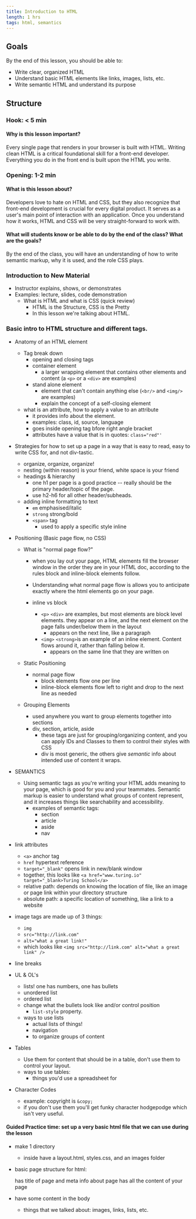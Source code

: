 ```yaml
---
title: Introduction to HTML
length: 1 hrs
tags: html, semantics
---
```


## Goals

By the end of this lesson, you should be able to:

* Write clear, organized HTML
* Understand basic HTML elements like links, images, lists, etc.
* Write semantic HTML and understand its purpose

## Structure

### Hook: < 5 min

#### Why is this lesson important?

Every single page that renders in your browser is built with HTML. Writing clean HTML is a critical foundational skill for a front-end developer. Everything you do in the front end is built upon the HTML you write.

### Opening: 1-2 min

#### What is this lesson about?

Developers love to hate on HTML and CSS, but they also recognize that front-end development is crucial for every digital product. It serves as a user's main point of interaction with an application. Once you understand how it works, HTML and CSS will be very straight-forward to work with.

#### What will students know or be able to do by the end of the class? What are the goals?

By the end of the class, you will have an understanding of how to write semantic markup, why it is used, and the role CSS plays.

### Introduction to New Material

* Instructor explains, shows, or demonstrates
* Examples: lecture, slides, code demonstration
  + What is HTML and what is CSS (quick review)
    - HTML is the Structure, CSS is the Pretty
    - In this lesson we're talking about HTML.

### Basic intro to HTML structure and different tags.

  + Anatomy of an HTML element
    * Tag break down
      - opening and closing tags
      - container element
        + a larger wrapping element that contains other elements and content (a ```<p>``` or a ```<div>``` are examples)
      - stand alone element
        + element that can't contain anything else (```<br/>``` and ```<img/>``` are examples)
        + explain the concept of a self-closing element
    * what is an attribute, how to apply a value to an attribute
      - it provides info about the element.
      - examples: class, id, source, language
      - goes inside opening tag bfore right angle bracket
      - attributes have a value that is in quotes: ```class="red"'```


  + Strategies for how to set up a page in a way that is easy to read, easy to write CSS for, and not div-tastic.
    * organize, organize, organize!
    * nesting (within reason) is your friend, white space is your friend
    * headings & hierarchy
      - one h1 per page is a good practice -- really should be the primary header/topic of the page.
      - use h2-h6 for all other header/subheads.
    * adding inline formatting to text
      - ```em``` emphasised/italic
      - ```strong``` strong/bold
      - ```<span>``` tag
        + used to apply a specific style inline

  + Positioning (Basic page flow, no CSS)
    * What is "normal page flow?"
      - when you lay out your page, HTML elements fill the browser window in the order they are in your HTML doc, according to the rules block and inline-block elements follow.
      - Understanding what normal page flow is allows you to anticipate exactly where the html elements go on your page.

      - inline vs block
        + ```<p>``` ```<div>``` are examples, but most elements are block level elements. they appear on a line, and the next element on the page falls under/below them in the layout
          * appears on the next line, like a paragraph
        + ```<img>``` ```<strong>```is an example of an inline element. Content flows around it, rather than falling below it.
          * appears on the same line that they are written on

    * Static Positioning
      - normal page flow
        + block elements flow one per line
        + inline-block elements flow left to right and drop to the next line as needed

    * Grouping Elements
      - used anywhere you want to group elements together into sections
      - div, section, article, aside
        + these tags are just for grouping/organizing content, and you can apply IDs and Classes to them to control their styles with CSS
        + div is most generic, the others give *semantic* info about intended use of content it wraps.

  + SEMANTICS
    - Using semantic tags as you're writing your HTML adds meaning to your page, which is good for you and your teammates. Semantic markup is easier to understand what groups of content represent, and it increases things like searchability and accessibility.
      + examples of semantic tags:
        * section
        * article
        * aside
        * nav

  + link attributes
    * ```<a>``` anchor tag
    * ```href``` hypertext reference
    * ```target="_blank"``` opens link in new/blank window
    * together, this looks like ```<a href="www.turing.io" target="_blank>Turing School</a>```
    * relative path: depends on knowing the location of file, like an image or page link within your directory structure
    * absolute path: a specific location of something, like a link to a website

  + image tags are made up of 3 things:
    * ```img```
    * ```src="http://link.com"```
    * ```alt="what a great link!"```
    * which looks like ```<img src="http://link.com" alt="what a great link" />```

  + line breaks
  + UL & OL's
      - lists! one has numbers, one has bullets
    * unordered list
    * ordered list
    * change what the bullets look like and/or control position
      - ```list-style``` property.
    * ways to use lists
      - actual lists of things!
      - navigation
      - to organize groups of content

  + Tables
    * Use them for content that should be in a table, don't use them to control your layout.
    * ways to use tables:
      - things you'd use a spreadsheet for

  + Character Codes
    * example: copyright is ``` &copy; ```
    * if you don't use them you'll get funky character hodgepodge which isn't very useful.

#### Guided Practice time: set up a very basic html file that we can use during the lesson
  + make 1 directory
    * inside have a layout.html, styles.css, and an images folder

  + basic page structure for html:
    <!DOCTYPE html>
      <html>
        <head> has title of page and meta info about page
        <body> has all the content of your page

  + have some content in the body
    - things that we talked about: images, links, lists, etc.
